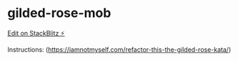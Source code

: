 # gilded-rose-mob

[Edit on StackBlitz ⚡️](https://stackblitz.com/edit/node-msvxaz)

Instructions: (https://iamnotmyself.com/refactor-this-the-gilded-rose-kata/)
